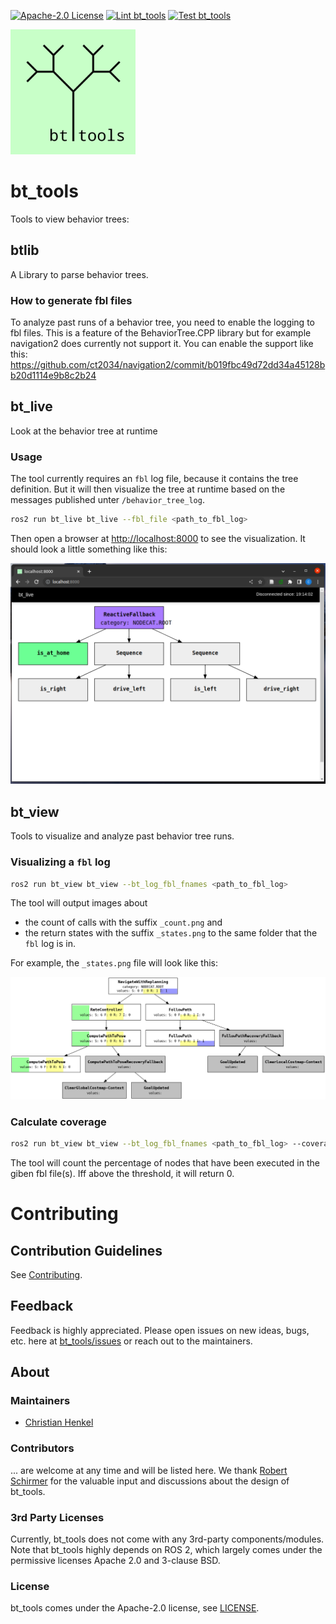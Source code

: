 [![Apache-2.0 License](https://img.shields.io/badge/License-Apache_2.0-blue)](./LICENSE) [![Lint bt_tools](https://github.com/boschresearch/bt_tools/actions/workflows/lint.yaml/badge.svg)](https://github.com/boschresearch/bt_tools/actions/workflows/lint.yaml) [![Test bt_tools](https://github.com/boschresearch/bt_tools/actions/workflows/industrial_ci.yml/badge.svg)](https://github.com/boschresearch/bt_tools/actions/workflows/industrial_ci.yml)

<img src="bt_tools_common/doc/logo.svg" alt="bt_tools logo" width="200"/>

# bt_tools

Tools to view behavior trees:

## btlib

A Library to parse behavior trees.

### How to generate fbl files

To analyze past runs of a behavior tree, you need to enable the logging to fbl files. This is a feature of the BehaviorTree.CPP library but for example navigation2 does currently not support it.
You can enable the support like this: <https://github.com/ct2034/navigation2/commit/b019fbc49d72dd34a45128bb20d1114e9b8c2b24>

## bt_live

Look at the behavior tree at runtime

### Usage

The tool currently requires an `fbl` log file, because it contains the tree definition.
But it will then visualize the tree at runtime based on the messages published unter `/behavior_tree_log`.

```bash
ros2 run bt_live bt_live --fbl_file <path_to_fbl_log>
```

Then open a browser at <http://localhost:8000> to see the visualization.
It should look a little something like this:

<img src="bt_live/doc/bt_live_browser.png" width="600" />

## bt_view

Tools to visualize and analyze past behavior tree runs.

### Visualizing a `fbl` log

```bash
ros2 run bt_view bt_view --bt_log_fbl_fnames <path_to_fbl_log>
```

The tool will output images about

- the count of calls with the suffix `_count.png` and
- the return states with the suffix `_states.png`
to the same folder that the `fbl` log is in.

For example, the `_states.png` file will look like this:

<img src="bt_view/test/_test_data/reference/bt_trace_other_fbl_log_states.png" width="600" />


### Calculate coverage

```bash
ros2 run bt_view bt_view --bt_log_fbl_fnames <path_to_fbl_log> --coverage-threshold <threshold>
```

The tool will count the percentage of nodes that have been executed in the giben fbl file(s). Iff above the threshold, it will return 0.

# Contributing

## Contribution Guidelines

See [Contributing](./CONTRIBUTING.md).

## Feedback

Feedback is highly appreciated. Please open issues on new ideas, bugs, etc. here at [bt_tools/issues](https://github.com/boschresearch/bt_tools/issues) or reach out to the maintainers.

## About

### Maintainers

- [Christian Henkel](https://github.com/ct2034)

### Contributors

... are welcome at any time and will be listed here. We thank [Robert Schirmer](https://www.linkedin.com/in/robertschirmer/) for the valuable input and discussions about the design of bt_tools.

### 3rd Party Licenses

Currently, bt_tools does not come with any 3rd-party components/modules. Note that bt_tools highly depends on ROS 2, which largely comes under the permissive licenses Apache 2.0 and 3-clause BSD.

### License

bt_tools comes under the Apache-2.0 license, see [LICENSE](./LICENSE).
